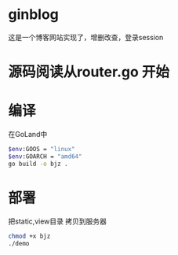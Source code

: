 # ginblog
这是一个博客网站实现了，增删改查，登录session

# 源码阅读从router.go 开始

# 编译
在GoLand中
```bash
$env:GOOS = "linux"
$env:GOARCH = "amd64"
go build -o bjz .
```

# 部署
把static,view目录 拷贝到服务器
```bash
chmod +x bjz
./demo
```
